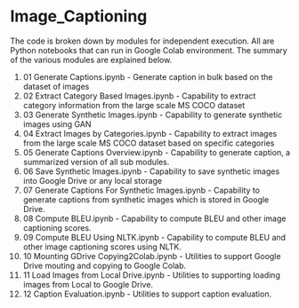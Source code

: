 # Image_Captioning
The code is broken down by modules for independent execution.  All are Python notebooks that can run in Google Colab environment. The summary of the various modules are explained below.
1. 01 Generate Captions.ipynb - Generate caption in bulk based on the dataset of images
2. 02 Extract Category Based Images.ipynb - Capability to extract category information from the large scale MS COCO dataset
3. 03 Generate Synthetic Images.ipynb - Capability to generate synthetic images using GAN
4. 04 Extract Images by Categories.ipynb - Capability to extract images from the large scale MS COCO dataset based on specific categories
5. 05 Generate Captions Overview.ipynb - Capability to generate caption, a summarized version of all sub modules.
6. 06 Save Synthetic Images.ipynb - Capability to save synthetic images into Google Drive or any local storage
7. 07 Generate Captions For Synthetic Images.ipynb - Capability to generate captions from synthetic images which is stored in Google Drive.
8. 08 Compute BLEU.ipynb - Capability to compute BLEU and other image captioning scores. 
9. 09 Compute BLEU Using NLTK.ipynb - Capability to compute BLEU and other image captioning scores using NLTK.
10. 10 Mounting GDrive Copying2Colab.ipynb - Utilities to support Google Drive mouting and copying to Google Colab.
11. 11 Load Images from Local Drive.ipynb - Utilities to supporting loading images from Local to Google Drive.
12. 12 Caption Evaluation.ipynb - Utilities to support caption evaluation.
